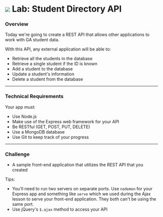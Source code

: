 # ![](https://ga-dash.s3.amazonaws.com/production/assets/logo-9f88ae6c9c3871690e33280fcf557f33.png) Lab: Student Directory API

### Overview

Today we're going to create a REST API that allows other applications to work with GA student data. 

With this API, any external application will be able to: 

- Retrieve all the students in the database 
- Retrieve a single student if the ID is known 
- Add a student to the database 
- Update a student's information 
- Delete a student from the database 

---

### Technical Requirements

Your app must:

- Use Node.js
- Make use of the Express web framework for your API 
- Be RESTful (GET, POST, PUT, DELETE)
- Use a MongoDB database 
- Use Git to keep track of your progress

---

### Challenge

* A sample front-end application that utilizes the REST API that you created 

Tips: 

- You'll need to run two servers on separate ports. Use `nodemon` for your Express app and something like `serve` which we used during the Ajax lesson to serve your front-end application. They both can't be using the same port. 
- Use jQuery's `$.ajax` method to access your API 
